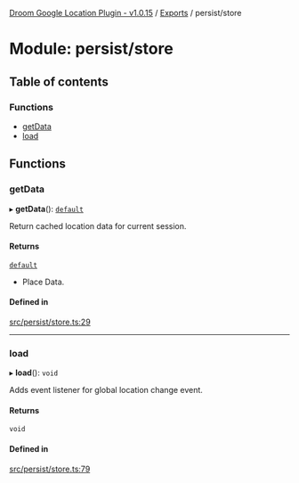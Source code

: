 [Droom Google Location Plugin - v1.0.15](../README.md) / [Exports](../modules.md) / persist/store

# Module: persist/store

## Table of contents

### Functions

- [getData](persist_store.md#getdata)
- [load](persist_store.md#load)

## Functions

### getData

▸ **getData**(): [`default`](../interfaces/interface_placedata.default.md)

Return cached location data for current session.

#### Returns

[`default`](../interfaces/interface_placedata.default.md)

- Place Data.

#### Defined in

[src/persist/store.ts:29](https://github.com/hitendrarao/location/blob/d0a2678/src/persist/store.ts#L29)

___

### load

▸ **load**(): `void`

Adds event listener for global location change event.

#### Returns

`void`

#### Defined in

[src/persist/store.ts:79](https://github.com/hitendrarao/location/blob/d0a2678/src/persist/store.ts#L79)
